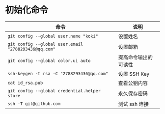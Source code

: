 # 初始化命令

| 命令                                                 | 说明                 |
| ---------------------------------------------------- | -------------------- |
| `git config --global user.name "koki"`               | 设置姓名             |
| `git config --global user.email "2788293436@qq.com"` | 设置邮箱             |
| `git config --global color.ui auto`                  | 提高命令输出的可读性 |
| `ssh-keygen -t rsa -C "2788293436@qq.com"`           | 设置 SSH Key         |
| `cat id_rsa.pub`                                     | 查看公钥内容         |
| `git config --global credential.helper store`        | 永久保存密码         |
| `ssh -T git@github.com`                              | 测试 ssh 连接        |
